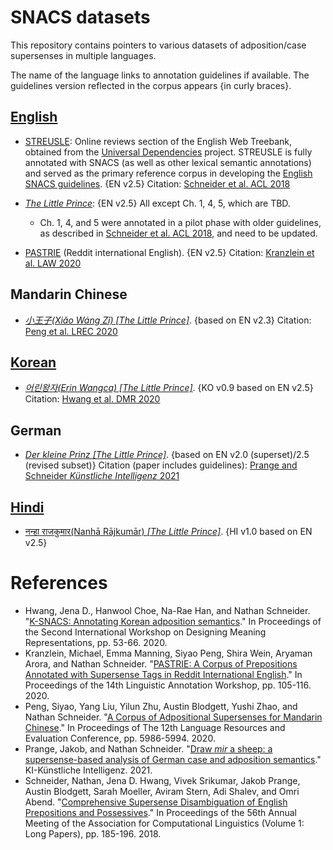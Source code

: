 # SNACS datasets

This repository contains pointers to various datasets of adposition/case supersenses in multiple languages.

The name of the language links to annotation guidelines if available. The guidelines version reflected in the corpus appears {in curly braces}.

## [English](https://arxiv.org/abs/1704.02134)

* [STREUSLE](https://github.com/nert-nlp/streusle/): Online reviews section of the English Web Treebank, obtained from the [Universal Dependencies](http://universaldependencies.org/) project. STREUSLE is fully annotated with SNACS (as well as other lexical semantic annotations) and served as the primary reference corpus in developing the [English SNACS guidelines](https://arxiv.org/abs/1704.02134). {EN v2.5} Citation: [Schneider et al. ACL 2018](http://aclweb.org/anthology/P18-1018)

* [_The Little Prince_](https://github.com/nert-nlp/English-Little-Prince-SNACS): {EN v2.5} All except Ch. 1, 4, 5, which are TBD.
   - Ch. 1, 4, and 5 were annotated in a pilot phase with older guidelines, as described in [Schneider et al. ACL 2018](http://aclweb.org/anthology/P18-1018), and need to be updated.

* [PASTRIE](https://github.com/nert-nlp/pastrie) (Reddit international English).  {EN v2.5} Citation: [Kranzlein et al. LAW 2020](https://www.aclweb.org/anthology/2020.law-1.10)

## Mandarin Chinese

* [_小王子(Xiǎo Wáng Zǐ) [The Little Prince]_](https://github.com/nert-nlp/Chinese-SNACS/). {based on EN v2.3} Citation: [Peng et al. LREC 2020](https://www.aclweb.org/anthology/2020.lrec-1.733)

## [Korean](https://github.com/jenahwang/k-snacs/blob/main/k-snacs-guideline-appendix-v0.9.pdf)

* [_어린왕자(Erin Wangca) [The Little Prince]_](https://github.com/jenahwang/k-snacs). {KO v0.9 based on EN v2.5} Citation: [Hwang et al. DMR 2020](https://www.aclweb.org/anthology/2020.dmr-1.6)

## German

* [_Der kleine Prinz [The Little Prince]_](https://github.com/nert-nlp/German-SNACS). {based on EN v2.0 (superset)/2.5 (revised subset)} Citation (paper includes guidelines): [Prange and Schneider *Künstliche Intelligenz* 2021](https://doi.org/10.1007/s13218-021-00712-y)

## [Hindi](https://arxiv.org/abs/2103.01399)

* [नन्हा राजकुमार(Nanhā Rājkumār) _[The Little Prince]_](https://github.com/aryamanarora/carmls-hi). {HI v1.0 based on EN v2.5}


# References

* Hwang, Jena D., Hanwool Choe, Na-Rae Han, and Nathan Schneider. "[K-SNACS: Annotating Korean adposition semantics](https://www.aclweb.org/anthology/2020.dmr-1.6/)." In Proceedings of the Second International Workshop on Designing Meaning Representations, pp. 53-66. 2020.
* Kranzlein, Michael, Emma Manning, Siyao Peng, Shira Wein, Aryaman Arora, and Nathan Schneider. "[PASTRIE: A Corpus of Prepositions Annotated with Supersense Tags in Reddit International English](https://www.aclweb.org/anthology/2020.law-1.10/)." In Proceedings of the 14th Linguistic Annotation Workshop, pp. 105-116. 2020.
* Peng, Siyao, Yang Liu, Yilun Zhu, Austin Blodgett, Yushi Zhao, and Nathan Schneider. "[A Corpus of Adpositional Supersenses for Mandarin Chinese](https://www.aclweb.org/anthology/2020.lrec-1.733)." In Proceedings of The 12th Language Resources and Evaluation Conference, pp. 5986-5994. 2020.
* Prange, Jakob, and Nathan Schneider. "[Draw *mir* a sheep: a supersense-based analysis of German case and adposition semantics](https://doi.org/10.1007/s13218-021-00712-y)." KI-Künstliche Intelligenz. 2021.
* Schneider, Nathan, Jena D. Hwang, Vivek Srikumar, Jakob Prange, Austin Blodgett, Sarah Moeller, Aviram Stern, Adi Shalev, and Omri Abend. "[Comprehensive Supersense Disambiguation of English Prepositions and Possessives](http://aclweb.org/anthology/P18-1018)." In Proceedings of the 56th Annual Meeting of the Association for Computational Linguistics (Volume 1: Long Papers), pp. 185-196. 2018.
